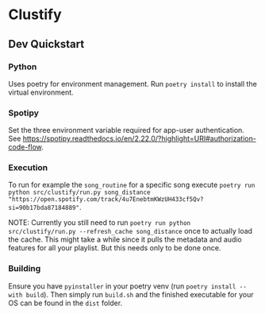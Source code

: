 # Clustify

## Dev Quickstart
### Python
Uses poetry for environment management.
Run `poetry install` to install the virtual environment.

### Spotipy
Set the three environment variable required for app-user authentication. See 
https://spotipy.readthedocs.io/en/2.22.0/?highlight=URI#authorization-code-flow.

### Execution
To run for example the `song_routine` for a specific song execute `poetry run python src/clustify/run.py song_distance "https://open.spotify.com/track/4u7EnebtmKWzUH433cf5Qv?si=90b17bda87184889"`.

NOTE: Currently you still need to run `poetry run python src/clustify/run.py --refresh_cache song_distance` once to actually load the cache.
This might take a while since it pulls the metadata and audio features for all your playlist. But this needs only to be done once.

### Building
Ensure you have `pyinstaller` in your poetry venv (run `poetry install --with build`).
Then simply run `build.sh` and the finished executable for your OS can be found in the `dist` folder.
